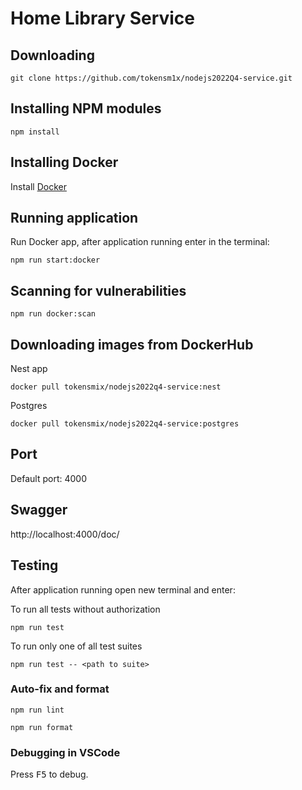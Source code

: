 # Home Library Service

## Downloading

```
git clone https://github.com/tokensm1x/nodejs2022Q4-service.git
```

## Installing NPM modules

```
npm install
```

## Installing Docker

Install [Docker](https://docs.docker.com/engine/install/)

## Running application

Run Docker app, after application running enter in the terminal:

```
npm run start:docker
```

## Scanning for vulnerabilities

```
npm run docker:scan
```

## Downloading images from DockerHub

Nest app
```
docker pull tokensmix/nodejs2022q4-service:nest
```
Postgres
```
docker pull tokensmix/nodejs2022q4-service:postgres
```

## Port

Default port: 4000

## Swagger

http://localhost:4000/doc/

## Testing

After application running open new terminal and enter:

To run all tests without authorization

```
npm run test
```

To run only one of all test suites

```
npm run test -- <path to suite>
```

### Auto-fix and format

```
npm run lint
```

```
npm run format
```

### Debugging in VSCode

Press <kbd>F5</kbd> to debug.
